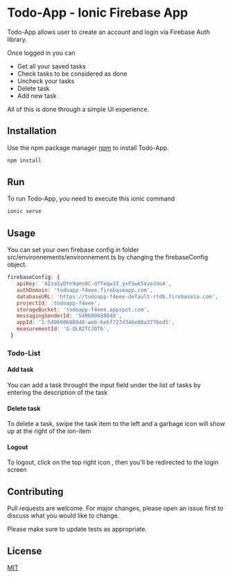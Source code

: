 

# Todo-App - Ionic Firebase App

Todo-App allows user to create an account and login via Firebase Auth library.

Once logged in you can 
* Get all your saved tasks
* Check tasks to be considered as done
* Uncheck your tasks
* Delete task
* Add new task
 
All of this is done through a simple UI experience.

## Installation

Use the npm package manager [npm](https://www.npmjs.com/) to install Todo-App.

```bash
npm install 
```

## Run
To run Todo-App, you need to execute this ionic command 

```bash
ionic serve 
```


## Usage
You can set your own firebase config in folder src/environnements/environnement.ts by changing the firebaseConfig object.
 ```javascript
firebaseConfig: {
    apiKey: 'AIzaSyDYn9qms8C-dfTeqwJ3_yxFSwk5VvoJdoA',
    authDomain: 'todoapp-f4eee.firebaseapp.com',
    databaseURL: 'https://todoapp-f4eee-default-rtdb.firebaseio.com',
    projectId: 'todoapp-f4eee',
    storageBucket: 'todoapp-f4eee.appspot.com',
    messagingSenderId: '540600688848',
    appId: '1:540600688848:web:6e6f727d346e80a377bed5',
    measurementId: 'G-QL82TCJ0T6',
  }
```
### Todo-List
#### Add task 
You can add a task throught the input field under the list of tasks by entering the description of the task
#### Delete task 
To delete a task, swipe the task item to the left and a garbage icon will show up at the right of the ion-item
#### Logout
To logout, click on the top right icon , then you'll be redirected to the login screen

## Contributing
Pull requests are welcome. For major changes, please open an issue first to discuss what you would like to change.

Please make sure to update tests as appropriate.

## License
[MIT](https://choosealicense.com/licenses/mit/)

